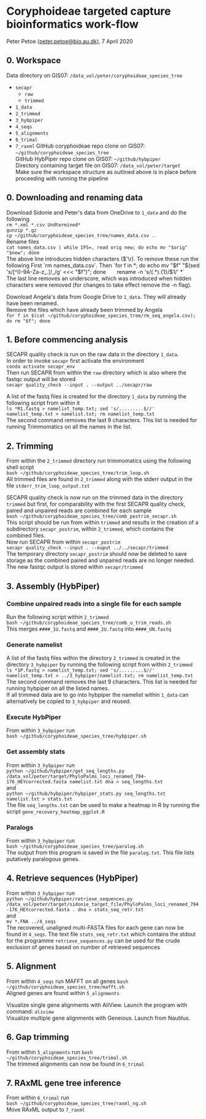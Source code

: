 # Coryphoideae targeted capture bioinformatics work-flow
Peter Petoe (peter.petoe@bio.au.dk), 7 April 2020

## 0. Workspace
Data directory on GIS07: `/data_vol/peter/coryphoideae_species_tree` 
- `secapr`
    - `raw`
    - `trimmed`
- `1_data`
- `2_trimmed`
- `3_hybpiper`
- `4_seqs`
- `5_alignments`
- `6_trimal` 
- `7_raxml` 
GitHub coryphoideae repo clone on GIS07: `~/github/coryphoideae_species_tree`   
GitHub HybPiper repo clone on GIS07: `~/github/hybpiper`   
Directory containing target file on GIS07: `/data_vol/peter/target`   
Make sure the workspace structure as outlined above is in place before proceeding with running the pipeline 
 
## 0. Downloading and renaming data 
Download Sidonie and Peter's data from OneDrive to `1_data` and do the following   
`rm *.xml *.csv Undtermined*`   
`gunzip *.gz`   
`cp ~/github/coryphoideae_species_tree/names_data.csv .`   
Rename files   
`cat names_data.csv | while IFS=, read orig new; do echo mv "$orig" "$new"; done`   
The above line introduces hidden characters ($'\r). To remove these run the following     
First `rm names_data.csv`. Then   
`for f in *; do echo mv "$f" "$(sed 's/[^0-9A-Za-z_.]/_/g' <<< "$f")"; done`   
`rename -n 's/(.*).{1}/$1/' *`  
The last line removes an underscore, which was introduced when hidden characters were removed (for changes to take effect remove the -n flag).    

Download Angela's data from Google Drive to `1_data`. They will already have been renamed.   
Remove the files which have already been trimmed by Angela   
`for f in $(cat ~/github/coryphoideae_species_tree/rm_seq_angela.csv); do rm "$f"; done`
 
## 1. Before commencing analysis
SECAPR quality check is run on the raw data in the directory `1_data`.  
In order to invoke `secapr` first activate the environment   
`conda activate secapr_env`  
Then run SECAPR from within the `raw` directory which is also where the fastqc output will be stored  
`secapr quality_check --input . --output ../secapr/raw`   

A list of the fastq files is created for the directory `1_data` by running the following script from within it  
`ls *R1.fastq > namelist_temp.txt; sed 's/.........$//' namelist_temp.txt > namelist.txt; rm namelist_temp.txt`  
The second command removes the last 9 characters. This list is needed for running Trimmomatics on all the names in the list.
 
## 2. Trimming
From within the `2_trimmed` directory run trimmomatics using the following shell script  
`bash ~/github/coryphoideae_species_tree/trim_loop.sh`  
All trimmed files are found in `2_trimmed` along with the stderr output in the file `stderr_trim_loop_output.txt`  

SECAPR quality check is now run on the trimmed data in the directory `trimmed` but first, for comparability with the first SECAPR quality check, paired and unpaired reads are combined for each sample   
`bash ~/github/coryphoideae_species_tree/comb_postrim_secapr.sh`   
This script should be run from within `trimmed` and results in the creation of a subdirectory `secapr_postrim`, within `2_trimmed`, which contains the combined files.   
Now run SECAPR from within `secapr_postrim`  
`secapr quality_check --input . --ouput ../../secapr/trimmed`  
The temporary directory `secapr_postrim` should now be deleted to save storage as the combined paired and unpaired reads are no longer needed. The new fastqc output is stored within `secapr/trimmed`  
 
## 3. Assembly (HybPiper)
### Combine unpaired reads into a single file for each sample
Run the following script within `2_trimmed`   
`bash ~/github/coryphoideae_species_tree/comb_u_trim_reads.sh`  
This merges `####_1U.fastq` and `####_2U.fastq` into `####_UN.fastq`   
 
### Generate namelist
A list of the fastq files within the directory `2_trimmed` is created in the directory `3_hybpiper` by running the following script from within `2_trimmed`   
`ls *1P.fastq > namelist_temp.txt; sed 's/.........$//' namelist_temp.txt > ../3_hybpiper/namelist.txt; rm namelist_temp.txt`
The second command removes the last 9 characters. This list is needed for running hybpiper on all the listed names.   
If all trimmed data are to go into hybpiper the namelist within `1_data` can alternatively be copied to `3_hybpiper` and reused. 

### Execute HybPiper
From within `3_hybpiper` run   
`bash ~/github/coryphoideae_species_tree/hybpiper.sh` 
 
### Get assembly stats 
From within `3_hybpiper` run   
`python ~/github/hybpiper/get_seq_lengths.py /data_vol/peter/target/PhyloPalms_loci_renamed_794-176_HEYcorrected.fasta namelist.txt dna > seq_lengths.txt`   
and   
`python ~/github/hybpiper/hybpiper_stats.py seq_lengths.txt namelist.txt > stats.txt`   
The file `seq_lengths.txt` can be used to make a heatmap in R by running the script `gene_recovery_heatmap_ggplot.R`

### Paralogs
From within `3_hybpiper` run   
`bash ~/github/coryphoideae_species_tree/paralog.sh`   
The output from this program is saved in the file `paralog.txt`. This file lists putatively paralogous genes.   

## 4. Retrieve sequences (HybPiper) 
From within `3_hybpiper` run   
`python ~/github/hybpiper/retrieve_sequences.py /data_vol/peter/target/sidonie_target_file/PhyloPalms_loci_renamed_794-176_HEYcorrected.fasta . dna > stats_seq_retr.txt`  
and   
`mv *.FNA ../4_seqs`   
The recovered, unaligned multi-FASTA files for each gene can now be found in `4_seqs`. The text file `stats_seq_retr.txt` which contains the stdout for the programme `retrieve_sequences.py` can be used for the crude exclusion of genes based on number of retrieved sequences   

## 5. Alignment
From within `4_seqs` run MAFFT on all genes 
`bash ~/github/coryphoideae_species_tree/mafft.sh`   
Aligned genes are found within `5_alignments`

Visualize single gene alignments with AliView. Launch the program with command: `aliview`   
Visualize multiple gene alignments with Geneious. Launch from Nautilus.  

## 6. Gap trimming
From within `5_alignments` run 
`bash ~/github/coryphoideae_species_tree/trimal.sh`   
The trimmed alignments can now be found in `6_trimal`   

## 7. RAxML gene tree inference 
From within `6_trimal` run   
`bash ~/github/coryphoideae_species_tree/raxml_ng.sh`  
Move RAxML output to `7_raxml`   


